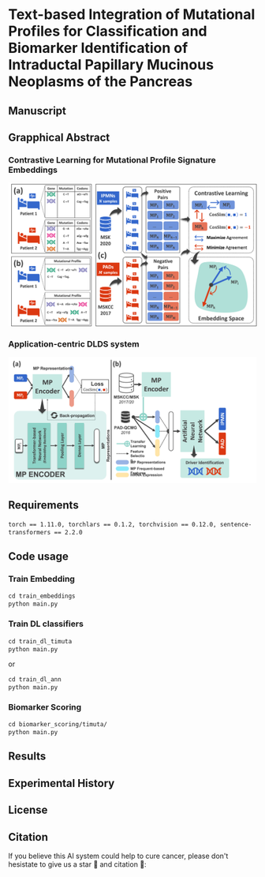# Text-based Integration of Mutational Profiles for Classification and Biomarker Identification of Intraductal Papillary Mucinous Neoplasms of the Pancreas

## Manuscript

## Grapphical Abstract
### Contrastive Learning for Mutational Profile Signature Embeddings
![plot](./graphical_abstract/ga_1.png)
### Application-centric DLDS system
![plot](./graphical_abstract/ga_2.jpg)

## Requirements
```
torch == 1.11.0, torchlars == 0.1.2, torchvision == 0.12.0, sentence-transformers == 2.2.0

```
## Code usage
### Train Embedding
```
cd train_embeddings
python main.py
```
### Train DL classifiers
```
cd train_dl_timuta
python main.py
```
or
```
cd train_dl_ann
python main.py
```
### Biomarker Scoring
```
cd biomarker_scoring/timuta/
python main.py

```

## Results

## Experimental History

## License

## Citation
If you believe this AI system could help to cure cancer, please don't hesistate to give us a star :dizzy: and citation :pushpin::
